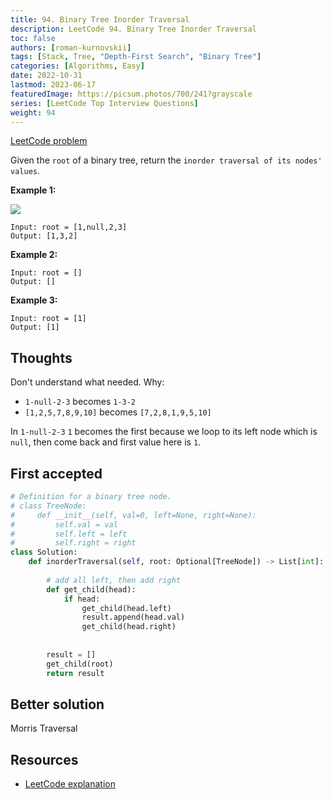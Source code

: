 ```yaml
---
title: 94. Binary Tree Inorder Traversal
description: LeetCode 94. Binary Tree Inorder Traversal
toc: false
authors: [roman-kurnovskii]
tags: [Stack, Tree, "Depth-First Search", "Binary Tree"]
categories: [Algorithms, Easy]
date: 2022-10-31
lastmod: 2023-06-17
featuredImage: https://picsum.photos/700/241?grayscale
series: [LeetCode Top Interview Questions]
weight: 94
---
```



[LeetCode problem](https://leetcode.com/problems/binary-tree-inorder-traversal/)

Given the `root` of a binary tree, return the `inorder traversal of its nodes' values`.

**Example 1:**

![](https://assets.leetcode.com/uploads/2020/09/15/inorder_1.jpg)

    Input: root = [1,null,2,3]
    Output: [1,3,2]

**Example 2:**

    Input: root = []
    Output: []

**Example 3:**

    Input: root = [1]
    Output: [1]

## Thoughts

Don't understand what needed. Why:

- `1-null-2-3` becomes `1-3-2`
- `[1,2,5,7,8,9,10]` becomes `[7,2,8,1,9,5,10]`

In `1-null-2-3` `1` becomes the first because we loop to its left node which is `null`, then come back and first value here is `1`.

## First accepted

```python
# Definition for a binary tree node.
# class TreeNode:
#     def __init__(self, val=0, left=None, right=None):
#         self.val = val
#         self.left = left
#         self.right = right
class Solution:
    def inorderTraversal(self, root: Optional[TreeNode]) -> List[int]:
        
        # add all left, then add right
        def get_child(head):
            if head:
                get_child(head.left)
                result.append(head.val)
                get_child(head.right)
                
                
        result = [] 
        get_child(root)
        return result
```

## Better solution

Morris Traversal

## Resources

- [LeetCode explanation](https://leetcode.com/problems/binary-tree-inorder-traversal/solution/)
